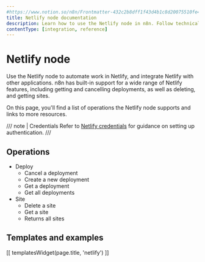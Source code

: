 ```yaml
---
#https://www.notion.so/n8n/Frontmatter-432c2b8dff1f43d4b1c8d20075510fe4
title: Netlify node documentation
description: Learn how to use the Netlify node in n8n. Follow technical documentation to integrate Netlify node into your workflows.
contentType: [integration, reference]
---
```


# Netlify node

Use the Netlify node to automate work in Netlify, and integrate Netlify with other applications. n8n has built-in support for a wide range of Netlify features, including getting and cancelling deployments, as well as deleting, and getting sites. 

On this page, you'll find a list of operations the Netlify node supports and links to more resources.

/// note | Credentials
Refer to [Netlify credentials](/integrations/builtin/credentials/netlify/) for guidance on setting up authentication. 
///

## Operations

* Deploy
    * Cancel a deployment
    * Create a new deployment
    * Get a deployment
    * Get all deployments
* Site
    * Delete a site
    * Get a site
    * Returns all sites

## Templates and examples

<!-- see https://www.notion.so/n8n/Pull-in-templates-for-the-integrations-pages-37c716837b804d30a33b47475f6e3780 -->
[[ templatesWidget(page.title, 'netlify') ]]
